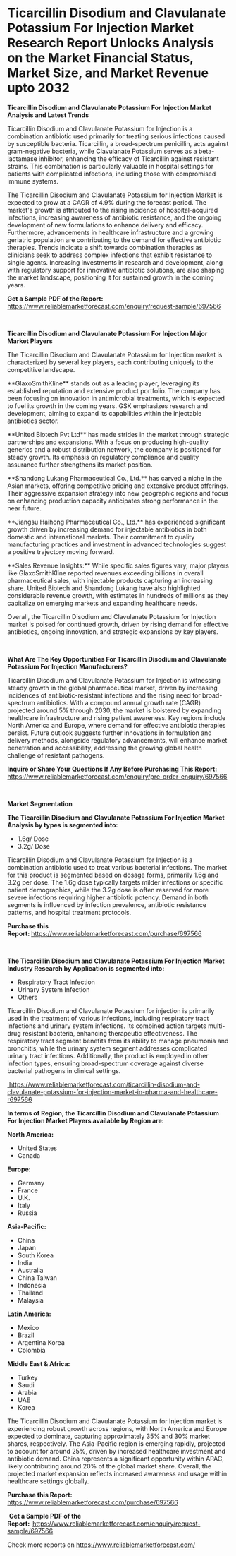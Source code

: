 <p><h1>Ticarcillin Disodium and Clavulanate Potassium For Injection Market Research Report Unlocks Analysis on the Market Financial Status, Market Size, and Market Revenue upto 2032</h1></p><p><strong>Ticarcillin Disodium and Clavulanate Potassium For Injection Market Analysis and Latest Trends</strong></p>
<p><p>Ticarcillin Disodium and Clavulanate Potassium for Injection is a combination antibiotic used primarily for treating serious infections caused by susceptible bacteria. Ticarcillin, a broad-spectrum penicillin, acts against gram-negative bacteria, while Clavulanate Potassium serves as a beta-lactamase inhibitor, enhancing the efficacy of Ticarcillin against resistant strains. This combination is particularly valuable in hospital settings for patients with complicated infections, including those with compromised immune systems.</p><p>The Ticarcillin Disodium and Clavulanate Potassium for Injection Market is expected to grow at a CAGR of 4.9% during the forecast period. The market's growth is attributed to the rising incidence of hospital-acquired infections, increasing awareness of antibiotic resistance, and the ongoing development of new formulations to enhance delivery and efficacy. Furthermore, advancements in healthcare infrastructure and a growing geriatric population are contributing to the demand for effective antibiotic therapies. Trends indicate a shift towards combination therapies as clinicians seek to address complex infections that exhibit resistance to single agents. Increasing investments in research and development, along with regulatory support for innovative antibiotic solutions, are also shaping the market landscape, positioning it for sustained growth in the coming years.</p></p>
<p><strong>Get a Sample PDF of the Report:&nbsp;</strong> <a href="https://www.reliablemarketforecast.com/enquiry/request-sample/697566?utm_campaign=2479&utm_medium=2&utm_source=Github&utm_content=ia&utm_term=23032025&utm_id=ticarcillin-disodium-and-clavulanate-potassium-for-injection">https://www.reliablemarketforecast.com/enquiry/request-sample/697566</a></p>
<p>&nbsp;</p>
<p><strong>Ticarcillin Disodium and Clavulanate Potassium For Injection Major Market Players</strong></p>
<p><p>The Ticarcillin Disodium and Clavulanate Potassium for Injection market is characterized by several key players, each contributing uniquely to the competitive landscape. </p><p>**GlaxoSmithKline** stands out as a leading player, leveraging its established reputation and extensive product portfolio. The company has been focusing on innovation in antimicrobial treatments, which is expected to fuel its growth in the coming years. GSK emphasizes research and development, aiming to expand its capabilities within the injectable antibiotics sector.</p><p>**United Biotech Pvt Ltd** has made strides in the market through strategic partnerships and expansions. With a focus on producing high-quality generics and a robust distribution network, the company is positioned for steady growth. Its emphasis on regulatory compliance and quality assurance further strengthens its market position.</p><p>**Shandong Lukang Pharmaceutical Co., Ltd.** has carved a niche in the Asian markets, offering competitive pricing and extensive product offerings. Their aggressive expansion strategy into new geographic regions and focus on enhancing production capacity anticipates strong performance in the near future.</p><p>**Jiangsu Haihong Pharmaceutical Co., Ltd.** has experienced significant growth driven by increasing demand for injectable antibiotics in both domestic and international markets. Their commitment to quality manufacturing practices and investment in advanced technologies suggest a positive trajectory moving forward.</p><p>**Sales Revenue Insights:** While specific sales figures vary, major players like GlaxoSmithKline reported revenues exceeding billions in overall pharmaceutical sales, with injectable products capturing an increasing share. United Biotech and Shandong Lukang have also highlighted considerable revenue growth, with estimates in hundreds of millions as they capitalize on emerging markets and expanding healthcare needs.</p><p>Overall, the Ticarcillin Disodium and Clavulanate Potassium for Injection market is poised for continued growth, driven by rising demand for effective antibiotics, ongoing innovation, and strategic expansions by key players.</p></p>
<p>&nbsp;</p>
<p><strong>What Are The Key Opportunities For Ticarcillin Disodium and Clavulanate Potassium For Injection Manufacturers?</strong></p>
<p><p>Ticarcillin Disodium and Clavulanate Potassium for Injection is witnessing steady growth in the global pharmaceutical market, driven by increasing incidences of antibiotic-resistant infections and the rising need for broad-spectrum antibiotics. With a compound annual growth rate (CAGR) projected around 5% through 2030, the market is bolstered by expanding healthcare infrastructure and rising patient awareness. Key regions include North America and Europe, where demand for effective antibiotic therapies persist. Future outlook suggests further innovations in formulation and delivery methods, alongside regulatory advancements, will enhance market penetration and accessibility, addressing the growing global health challenge of resistant pathogens.</p></p>
<p><strong>Inquire or Share Your Questions If Any Before Purchasing This Report:</strong> <a href="https://www.reliablemarketforecast.com/enquiry/pre-order-enquiry/697566?utm_campaign=2479&utm_medium=2&utm_source=Github&utm_content=ia&utm_term=23032025&utm_id=ticarcillin-disodium-and-clavulanate-potassium-for-injection">https://www.reliablemarketforecast.com/enquiry/pre-order-enquiry/697566</a></p>
<p>&nbsp;</p>
<p><strong>Market Segmentation</strong></p>
<p><strong>The Ticarcillin Disodium and Clavulanate Potassium For Injection Market Analysis by types is segmented into:</strong></p>
<p><ul><li>1.6g/ Dose</li><li>3.2g/ Dose</li></ul></p>
<p><p>Ticarcillin Disodium and Clavulanate Potassium for Injection is a combination antibiotic used to treat various bacterial infections. The market for this product is segmented based on dosage forms, primarily 1.6g and 3.2g per dose. The 1.6g dose typically targets milder infections or specific patient demographics, while the 3.2g dose is often reserved for more severe infections requiring higher antibiotic potency. Demand in both segments is influenced by infection prevalence, antibiotic resistance patterns, and hospital treatment protocols.</p></p>
<p><strong>Purchase this Report:&nbsp;</strong><a href="https://www.reliablemarketforecast.com/purchase/697566?utm_campaign=2479&utm_medium=2&utm_source=Github&utm_content=ia&utm_term=23032025&utm_id=ticarcillin-disodium-and-clavulanate-potassium-for-injection">https://www.reliablemarketforecast.com/purchase/697566</a></p>
<p>&nbsp;</p>
<p><strong>The Ticarcillin Disodium and Clavulanate Potassium For Injection Market Industry Research by Application is segmented into:</strong></p>
<p><ul><li>Respiratory Tract Infection</li><li>Urinary System Infection</li><li>Others</li></ul></p>
<p><p>Ticarcillin Disodium and Clavulanate Potassium for injection is primarily used in the treatment of various infections, including respiratory tract infections and urinary system infections. Its combined action targets multi-drug resistant bacteria, enhancing therapeutic effectiveness. The respiratory tract segment benefits from its ability to manage pneumonia and bronchitis, while the urinary system segment addresses complicated urinary tract infections. Additionally, the product is employed in other infection types, ensuring broad-spectrum coverage against diverse bacterial pathogens in clinical settings.</p></p>
<p><a href="https://www.reliablemarketforecast.com/ticarcillin-disodium-and-clavulanate-potassium-for-injection-market-in-pharma-and-healthcare-r697566?utm_campaign=2479&utm_medium=2&utm_source=Github&utm_content=ia&utm_term=23032025&utm_id=ticarcillin-disodium-and-clavulanate-potassium-for-injection">&nbsp;https://www.reliablemarketforecast.com/ticarcillin-disodium-and-clavulanate-potassium-for-injection-market-in-pharma-and-healthcare-r697566</a></p>
<p><strong>In terms of Region, the Ticarcillin Disodium and Clavulanate Potassium For Injection Market Players available by Region are:</strong></p>
<p>
    <p> <strong> North America: </strong>
        <ul>
            <li>United States</li>
            <li>Canada</li>
        </ul>
        </p> 
    <p> <strong> Europe: </strong>
        <ul>
            <li>Germany</li>
            <li>France</li>
            <li>U.K.</li>
            <li>Italy</li>
            <li>Russia</li>
        </ul>
        </p> 
    <p> <strong> Asia-Pacific: </strong>
        <ul>
            <li>China</li>
            <li>Japan</li>
            <li>South Korea</li>
            <li>India</li>
            <li>Australia</li>
            <li>China Taiwan</li>
            <li>Indonesia</li>
            <li>Thailand</li>
            <li>Malaysia</li>
        </ul>
        </p> 
    <p> <strong> Latin America: </strong>
        <ul>
            <li>Mexico</li>
            <li>Brazil</li>
            <li>Argentina Korea</li>
            <li>Colombia</li>
        </ul>
        </p> 
    <p> <strong> Middle East & Africa: </strong>
        <ul>
            <li>Turkey</li>
            <li>Saudi</li>
            <li>Arabia</li>
            <li>UAE</li>
            <li>Korea</li>
        </ul>
    </p>
    </p>
<p><p>The Ticarcillin Disodium and Clavulanate Potassium for Injection market is experiencing robust growth across regions, with North America and Europe expected to dominate, capturing approximately 35% and 30% market shares, respectively. The Asia-Pacific region is emerging rapidly, projected to account for around 25%, driven by increased healthcare investment and antibiotic demand. China represents a significant opportunity within APAC, likely contributing around 20% of the global market share. Overall, the projected market expansion reflects increased awareness and usage within healthcare settings globally.</p></p>
<p><strong>Purchase this Report: </strong><a href="https://www.reliablemarketforecast.com/purchase/697566?utm_campaign=2479&utm_medium=2&utm_source=Github&utm_content=ia&utm_term=23032025&utm_id=ticarcillin-disodium-and-clavulanate-potassium-for-injection">https://www.reliablemarketforecast.com/purchase/697566</a></p>
<p>&nbsp;<strong>Get a Sample PDF of the Report:&nbsp;&nbsp;</strong><a href="https://www.reliablemarketforecast.com/enquiry/request-sample/697566?utm_campaign=2479&utm_medium=2&utm_source=Github&utm_content=ia&utm_term=23032025&utm_id=ticarcillin-disodium-and-clavulanate-potassium-for-injection">https://www.reliablemarketforecast.com/enquiry/request-sample/697566</a></p>
<p><strong></strong></p>
<p>Check more reports on <a href="https://www.reliablemarketforecast.com/?utm_campaign=2479&utm_medium=2&utm_source=Github&utm_content=ia&utm_term=23032025&utm_id=ticarcillin-disodium-and-clavulanate-potassium-for-injection">https://www.reliablemarketforecast.com/</a></p>